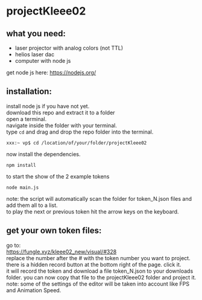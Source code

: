 # projectKleee02
 
## what you need:
- laser projector with analog colors (not TTL)
- helios laser dac
- computer with node js

get node js here:
https://nodejs.org/

## installation:
install node js if you have not yet.       
download this repo and extract it to a folder      
open a terminal.   
navigate inside the folder with your terminal.     
type ```cd``` and drag and drop the repo folder into the terminal.    
```
xxx:~ vp$ cd /location/of/your/folder/projectKleee02
```  
now install the dependencies.      
```
npm install
```     
to start the show of the 2 example tokens
```
node main.js
``` 
note: the script will automatically scan the folder for token_N.json files and add them all to a list.          
to play the next or previous token hit the arrow keys on the keyboard.

## get your own token files:
go to:         
https://fungle.xyz/kleee02_new/visual/#328        
replace the number after the # with the token number you want to project.       
there is a hidden record button at the bottom right of the page. click it.       
it will record the token and download a file token_N.json to your downloads folder.
you can now copy that file to the projectKleee02 folder and project it.
note: some of the settings of the editor will be taken into account like FPS and Animation Speed.     
